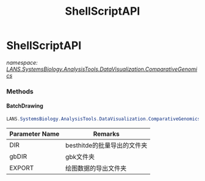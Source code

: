 ﻿---
title: ShellScriptAPI
---

# ShellScriptAPI
_namespace: [LANS.SystemsBiology.AnalysisTools.DataVisualization.ComparativeGenomics](N-LANS.SystemsBiology.AnalysisTools.DataVisualization.ComparativeGenomics.html)_



### Methods

#### BatchDrawing
```csharp
LANS.SystemsBiology.AnalysisTools.DataVisualization.ComparativeGenomics.ShellScriptAPI.BatchDrawing(System.String,System.String,System.String)
```


|Parameter Name|Remarks|
|--------------|-------|
|DIR|besthitde的批量导出的文件夹|
|gbDIR|gbk文件夹|
|EXPORT|绘图数据的导出文件夹|





